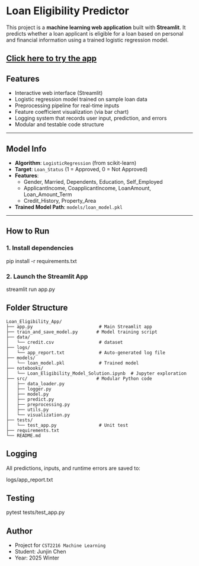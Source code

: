 # Loan Eligibility Predictor

This project is a **machine learning web application** built with **Streamlit**. It predicts whether a loan applicant is eligible for a loan based on personal and financial information using a trained logistic regression model.


[Click here to try the app](https://junjinch-loan-eligibility-app-app-2o3xae.streamlit.app/)
---

## Features

- Interactive web interface (Streamlit)
- Logistic regression model trained on sample loan data
- Preprocessing pipeline for real-time inputs
- Feature coefficient visualization (via bar chart)
- Logging system that records user input, prediction, and errors
- Modular and testable code structure

---

## Model Info

- **Algorithm**: `LogisticRegression` (from scikit-learn)
- **Target**: `Loan_Status` (1 = Approved, 0 = Not Approved)
- **Features**:
  - Gender, Married, Dependents, Education, Self_Employed
  - ApplicantIncome, CoapplicantIncome, LoanAmount, Loan_Amount_Term
  - Credit_History, Property_Area
- **Trained Model Path**: `models/loan_model.pkl`

---

## How to Run

### 1. Install dependencies

pip install -r requirements.txt

### 2. Launch the Streamlit App

streamlit run app.py

## Folder Structure
```
Loan_Eligibility_App/
├── app.py                         # Main Streamlit app
├── train_and_save_model.py       # Model training script
├── data/
│   └── credit.csv                 # dataset
├── logs/
│   └── app_report.txt             # Auto-generated log file
├── models/
│   └── loan_model.pkl             # Trained model
├── notebooks/
│   └── Loan_Eligibility_Model_Solution.ipynb  # Jupyter exploration
├── src/                          # Modular Python code
│   ├── data_loader.py
│   ├── logger.py
│   ├── model.py
│   ├── predict.py
│   ├── preprocessing.py
│   ├── utils.py
│   └── visualization.py
├── tests/
│   └── test_app.py                # Unit test
├── requirements.txt
└── README.md
```
## Logging
All predictions, inputs, and runtime errors are saved to:

logs/app_report.txt

## Testing
pytest tests/test_app.py

##  Author
- Project for `CST2216 Machine Learning`
- Student: Junjin Chen
- Year: 2025 Winter
